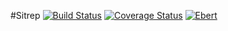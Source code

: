 #Sitrep [![Build Status](https://travis-ci.org/cultivatedcode/sitrep.svg?branch=master)](https://travis-ci.org/cultivatedcode/sitrep) [![Coverage Status](https://coveralls.io/repos/github/cultivatedcode/sitrep/badge.svg?branch=master)](https://coveralls.io/github/cultivatedcode/sitrep?branch=master) [![Ebert](https://ebertapp.io/github/cultivatedcode/sitrep.svg)]()
